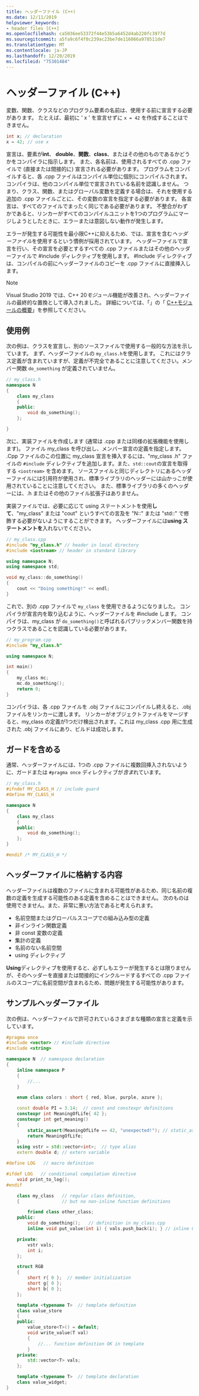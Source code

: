 ```yaml
---
title: ヘッダーファイル (C++)
ms.date: 12/11/2019
helpviewer_keywords:
- header files [C++]
ms.openlocfilehash: ca5036ee53372f44e53b5a6452d4ab220fc3977d
ms.sourcegitcommit: a5fa9c6f4f0c239ac23be7de116066a978511de7
ms.translationtype: MT
ms.contentlocale: ja-JP
ms.lasthandoff: 12/20/2019
ms.locfileid: "75301484"
---
```

# <a name="header-files-c"></a>ヘッダーファイル (C++)

変数、関数、クラスなどのプログラム要素の名前は、使用する前に宣言する必要があります。 たとえば、最初に ' x ' を宣言せずに `x = 42` を作成することはできません。

```cpp
int x; // declaration
x = 42; // use x
```

宣言は、要素が**int**、 **double**、**関数**、**class**、またはその他のものであるかどうかをコンパイラに指示します。  また、各名前は、使用されるすべての .cpp ファイルで (直接または間接的に) 宣言される必要があります。 プログラムをコンパイルすると、各 .cpp ファイルはコンパイル単位に個別にコンパイルされます。 コンパイラは、他のコンパイル単位で宣言されている名前を認識しません。 つまり、クラス、関数、またはグローバル変数を定義する場合は、それを使用する追加の .cpp ファイルごとに、その変数の宣言を指定する必要があります。 各宣言は、すべてのファイルでまったく同じである必要があります。 不整合がわずかであると、リンカーがすべてのコンパイルユニットを1つのプログラムにマージしようとしたときに、エラーまたは意図しない動作が発生します。

エラーが発生する可能性を最小限C++に抑えるため、では、宣言を含む*ヘッダーファイル*を使用するという慣例が採用されています。 ヘッダーファイルで宣言を行い、その宣言を必要とするすべての .cpp ファイルまたはその他のヘッダーファイルで #include ディレクティブを使用します。 #Include ディレクティブは、コンパイルの前にヘッダーファイルのコピーを .cpp ファイルに直接挿入します。

> [!NOTE]
> Visual Studio 2019 では、C++ 20*モジュール*機能が改善され、ヘッダーファイルの最終的な置換として導入されました。 詳細については、「」の「 [ C++モジュールの概要](modules-cpp.md)」を参照してください。

## <a name="example"></a>使用例

次の例は、クラスを宣言し、別のソースファイルで使用する一般的な方法を示しています。 まず、ヘッダーファイルの `my_class.h`を使用します。 これにはクラス定義が含まれていますが、定義が不完全であることに注意してください。メンバー関数 `do_something` が定義されていません。

```cpp
// my_class.h
namespace N
{
    class my_class
    {
    public:
        void do_something();
    };

}
```

次に、実装ファイルを作成します (通常は .cpp または同様の拡張機能を使用します)。 ファイル my_class を呼び出し、メンバー宣言の定義を指定します。 .Cpp ファイルのこの位置に my_class 宣言を挿入するには、"my_class .h" ファイルの `#include` ディレクティブを追加します。また、`std::cout`の宣言を取得する `<iostream>` を含めます。 ソースファイルと同じディレクトリにあるヘッダーファイルには引用符が使用され、標準ライブラリのヘッダーには山かっこが使用されていることに注意してください。 また、標準ライブラリの多くのヘッダーには、.h またはその他のファイル拡張子はありません。

実装ファイルでは、必要に応じて using ステートメントを使用**して**、"my_class" または "cout" というすべての言及を "N::" または "std::" で修飾する必要がないようにすることができます。  ヘッダーファイルには**using ステートメントを**入れないでください。

```cpp
// my_class.cpp
#include "my_class.h" // header in local directory
#include <iostream> // header in standard library

using namespace N;
using namespace std;

void my_class::do_something()
{
    cout << "Doing something!" << endl;
}
```

これで、別の .cpp ファイルで `my_class` を使用できるようになりました。 コンパイラが宣言内を取り込むように、ヘッダーファイルを #include します。 コンパイラは、my_class が `do_something()`と呼ばれるパブリックメンバー関数を持つクラスであることを認識している必要があります。

```cpp
// my_program.cpp
#include "my_class.h"

using namespace N;

int main()
{
    my_class mc;
    mc.do_something();
    return 0;
}
```

コンパイラは、各 .cpp ファイルを .obj ファイルにコンパイルし終えると、.obj ファイルをリンカーに渡します。 リンカーがオブジェクトファイルをマージすると、my_class の定義が1つだけ検出されます。これは my_class .cpp 用に生成された .obj ファイルにあり、ビルドは成功します。

## <a name="include-guards"></a>ガードを含める

通常、ヘッダーファイルには、1つの .cpp ファイルに複数回挿入されないように、ガードまたは `#pragma once` ディレクティブが*含ま*れています。

```cpp
// my_class.h
#ifndef MY_CLASS_H // include guard
#define MY_CLASS_H

namespace N
{
    class my_class
    {
    public:
        void do_something();
    };
}

#endif /* MY_CLASS_H */
```

## <a name="what-to-put-in-a-header-file"></a>ヘッダーファイルに格納する内容

ヘッダーファイルは複数のファイルに含まれる可能性があるため、同じ名前の複数の定義を生成する可能性のある定義を含めることはできません。 次のものは使用できません。また、非常に悪い方法であると考えられます。

- 名前空間またはグローバルスコープでの組み込み型の定義
- 非インライン関数定義
- 非 const 変数の定義
- 集計の定義
- 名前のない名前空間
- using ディレクティブ

**Using**ディレクティブを使用すると、必ずしもエラーが発生するとは限りませんが、そのヘッダーを直接または間接的にインクルードするすべての .cpp ファイルのスコープに名前空間が含まれるため、問題が発生する可能性があります。

## <a name="sample-header-file"></a>サンプルヘッダーファイル

次の例は、ヘッダーファイルで許可されているさまざまな種類の宣言と定義を示しています。

```cpp
#pragma once
#include <vector> // #include directive
#include <string>

namespace N  // namespace declaration
{
    inline namespace P
    {
        //...
    }

    enum class colors : short { red, blue, purple, azure };

    const double PI = 3.14;  // const and constexpr definitions
    constexpr int MeaningOfLife{ 42 };
    constexpr int get_meaning()
    {
        static_assert(MeaningOfLife == 42, "unexpected!"); // static_assert
        return MeaningOfLife;
    }
    using vstr = std::vector<int>;  // type alias
    extern double d; // extern variable

#define LOG   // macro definition

#ifdef LOG   // conditional compilation directive
    void print_to_log();
#endif

    class my_class   // regular class definition,
    {                // but no non-inline function definitions

        friend class other_class;
    public:
        void do_something();   // definition in my_class.cpp
        inline void put_value(int i) { vals.push_back(i); } // inline OK

    private:
        vstr vals;
        int i;
    };

    struct RGB
    {
        short r{ 0 };  // member initialization
        short g{ 0 };
        short b{ 0 };
    };

    template <typename T>  // template definition
    class value_store
    {
    public:
        value_store<T>() = default;
        void write_value(T val)
        {
            //... function definition OK in template
        }
    private:
        std::vector<T> vals;
    };

    template <typename T>  // template declaration
    class value_widget;
}
```
